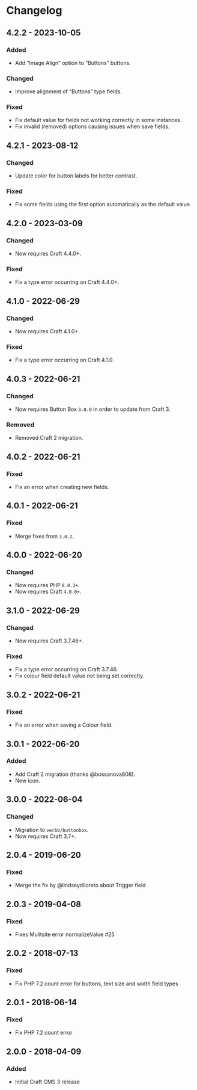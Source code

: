 # Changelog

## 4.2.2 - 2023-10-05

### Added
- Add “Image Align” option to “Buttons” buttons.

### Changed
- Improve alignment of “Buttons” type fields.

### Fixed
- Fix default value for fields not working correctly in some instances.
- Fix invalid (removed) options causing issues when save fields.

## 4.2.1 - 2023-08-12

### Changed
- Update color for button labels for better contrast.

### Fixed
- Fix some fields using the first option automatically as the default value.

## 4.2.0 - 2023-03-09

### Changed
- Now requires Craft 4.4.0+.

### Fixed
- Fix a type error occurring on Craft 4.4.0+.

## 4.1.0 - 2022-06-29

### Changed
- Now requires Craft 4.1.0+.

### Fixed
- Fix a type error occurring on Craft 4.1.0.

## 4.0.3 - 2022-06-21

### Changed
- Now requires Button Box `3.0.0` in order to update from Craft 3.

### Removed
- Removed Craft 2 migration.

## 4.0.2 - 2022-06-21

### Fixed
- Fix an error when creating new fields.

## 4.0.1 - 2022-06-21

### Fixed
- Merge fixes from `3.0.2`.

## 4.0.0 - 2022-06-20

### Changed
- Now requires PHP `8.0.2+`.
- Now requires Craft `4.0.0+`.


## 3.1.0 - 2022-06-29

### Changed
- Now requires Craft 3.7.46+.

### Fixed
- Fix a type error occurring on Craft 3.7.46.
- Fix colour field default value not being set correctly.

## 3.0.2 - 2022-06-21

### Fixed
- Fix an error when saving a Colour field.

## 3.0.1 - 2022-06-20

### Added
- Add Craft 2 migration (thanks @bossanova808).
- New icon.

## 3.0.0 - 2022-06-04

### Changed
- Migration to `verbb/buttonbox`.
- Now requires Craft 3.7+.

## 2.0.4 - 2019-06-20

### Fixed
- Merge the fix by @lindseydiloreto about Trigger field

## 2.0.3 - 2019-04-08

### Fixed
- Fixes Mulitsite error normalizeValue #25

## 2.0.2 - 2018-07-13

### Fixed
- Fix PHP 7.2 count error for buttons, text size and width field types

## 2.0.1 - 2018-06-14

### Fixed
- Fix PHP 7.2 count error

## 2.0.0 - 2018-04-09

### Added
- Initial Craft CMS 3 release
